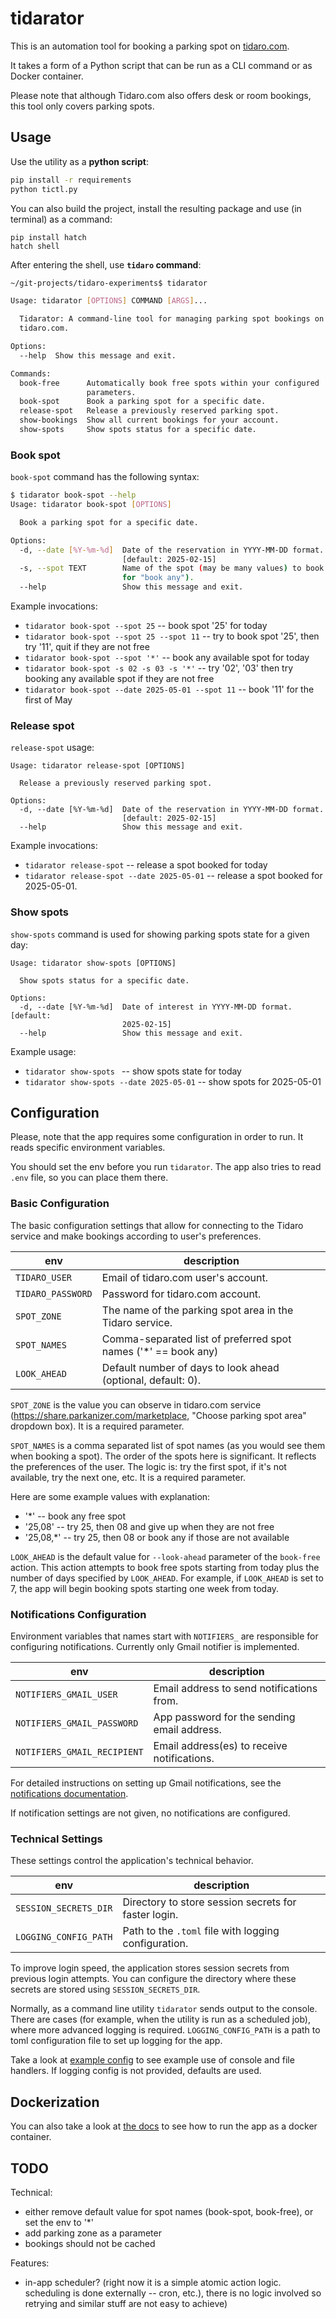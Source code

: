 # tidarator

This is an automation tool for booking a parking spot on [tidaro.com](https://www.tidaro.com).

It takes a form of a Python script that can be run as a CLI command or as Docker container.

Please note that although Tidaro.com also offers desk or room bookings, this tool only covers parking spots.

## Usage

Use the utility as a __python script__:

```bash
pip install -r requirements
python tictl.py 
```

You can also build the project, install the resulting package and use (in terminal) as a command:

```
pip install hatch
hatch shell
```

After entering the shell, use __`tidaro` command__:

```bash
~/git-projects/tidaro-experiments$ tidarator

Usage: tidarator [OPTIONS] COMMAND [ARGS]...

  Tidarator: A command-line tool for managing parking spot bookings on
  tidaro.com.

Options:
  --help  Show this message and exit.

Commands:
  book-free      Automatically book free spots within your configured
                 parameters.
  book-spot      Book a parking spot for a specific date.
  release-spot   Release a previously reserved parking spot.
  show-bookings  Show all current bookings for your account.
  show-spots     Show spots status for a specific date.
```

### Book spot

`book-spot` command has the following syntax:

```bash 
$ tidarator book-spot --help
Usage: tidarator book-spot [OPTIONS]

  Book a parking spot for a specific date.

Options:
  -d, --date [%Y-%m-%d]  Date of the reservation in YYYY-MM-DD format.
                         [default: 2025-02-15]
  -s, --spot TEXT        Name of the spot (may be many values) to book (or "*"
                         for "book any").
  --help                 Show this message and exit.
```

Example invocations:

- `tidarator book-spot --spot 25` -- book spot '25' for today
- `tidarator book-spot --spot 25 --spot 11` -- try to book spot '25', then try '11', quit if they are not free
- `tidarator book-spot --spot '*'` -- book any available spot for today
- `tidarator book-spot -s 02 -s 03 -s '*'` -- try '02', '03' then try booking any available spot if they are not free
- `tidarator book-spot --date 2025-05-01 --spot 11` -- book '11' for the first of May

### Release spot

`release-spot` usage:
```
Usage: tidarator release-spot [OPTIONS]

  Release a previously reserved parking spot.

Options:
  -d, --date [%Y-%m-%d]  Date of the reservation in YYYY-MM-DD format.
                         [default: 2025-02-15]
  --help                 Show this message and exit.
```

Example invocations:

- `tidarator release-spot` -- release a spot booked for today
- `tidarator release-spot --date 2025-05-01` -- release a spot booked for 2025-05-01.

### Show spots

`show-spots` command is used for showing parking spots state for a given day:

```
Usage: tidarator show-spots [OPTIONS]

  Show spots status for a specific date.

Options:
  -d, --date [%Y-%m-%d]  Date of interest in YYYY-MM-DD format.  [default:
                         2025-02-15]
  --help                 Show this message and exit.
```

Example usage:
- `tidarator show-spots ` -- show spots state for today
- `tidarator show-spots --date 2025-05-01` -- show spots for 2025-05-01

## Configuration

Please, note that the app requires some configuration in order to run.
It reads specific environment variables.

You should set the env before you run `tidarator`.
The app also tries to read `.env` file, so you can place them there.

### Basic Configuration

The basic configuration settings that allow
for connecting to the Tidaro service and make bookings according to user's preferences.

| env               | description                                                    |
| ----------------- | -------------------------------------------------------------- |
| `TIDARO_USER`     | Email of tidaro.com user's account.                            |
| `TIDARO_PASSWORD` | Password for tidaro.com account.                               |
| `SPOT_ZONE`       | The name of the parking spot area in the Tidaro service.       |
| `SPOT_NAMES`      | Comma-separated list of preferred spot names ('*' == book any) |
| `LOOK_AHEAD`      | Default number of days to look ahead (optional, default: 0).    |

`SPOT_ZONE` is the value you can observe in tidaro.com service (https://share.parkanizer.com/marketplace, "Choose
parking spot area" dropdown box). It is a required parameter.

`SPOT_NAMES` is a comma separated list of spot names (as you would see them when booking a spot).
The order of the spots here is significant. It reflects the preferences of the user. The logic is:
try the first spot, if it's not available, try the next one, etc.
It is a required parameter.

Here are some example values with explanation:

- '*' -- book any free spot
- '25,08' -- try 25, then 08 and give up when they are not free
- '25,08,*' -- try 25, then 08 or book any if those are not available

`LOOK_AHEAD` is the default value for `--look-ahead` parameter of the `book-free` action. 
This action attempts to book free spots starting from today plus the number of days specified by `LOOK_AHEAD`. 
For example, if `LOOK_AHEAD` is set to 7, the app will begin booking spots starting one week from today.

### Notifications Configuration

Environment variables that names start with `NOTIFIERS_` are responsible for
configuring notifications. Currently only Gmail notifier is implemented.

| env                         | description                                 |
| --------------------------- | ------------------------------------------- |
| `NOTIFIERS_GMAIL_USER`      | Email address to send notifications from.   |
| `NOTIFIERS_GMAIL_PASSWORD`  | App password for the sending email address. |
| `NOTIFIERS_GMAIL_RECIPIENT` | Email address(es) to receive notifications. |

For detailed instructions on setting up Gmail notifications, see
the [notifications documentation](docs/notifications.md).

If notification settings are not given, no notifications are configured.

### Technical Settings

These settings control the application's technical behavior.

| env                   | description                                          |
| --------------------- | ---------------------------------------------------- |
| `SESSION_SECRETS_DIR` | Directory to store session secrets for faster login. |
| `LOGGING_CONFIG_PATH` | Path to the `.toml` file with logging configuration. |

To improve login speed, the application stores session secrets from previous login attempts. You can configure the
directory where these secrets are stored using `SESSION_SECRETS_DIR`.

Normally, as a command line utility `tidarator` sends output to the console.
There are cases (for example, when the utility is run as a scheduled job), where
more advanced logging is required.
`LOGGING_CONFIG_PATH` is a path to toml configuration file to set up logging for the app.

Take a look at [example config](tidarator/logging.toml) to see example use of console and file handlers.
If logging config is not provided, defaults are used.

## Dockerization

You can also take a look at [the docs](docs/dockerization/build_and_run.md) to see how to run the app as a docker
container.

## TODO

Technical:

- either remove default value for spot names (book-spot, book-free), or set the env to '*'
- add parking zone as a parameter
- bookings should not be cached

Features:

- in-app scheduler? (right now it is a simple atomic action logic. scheduling is done externally -- cron, etc.),
  there is no logic involved so retrying and similar stuff are not easy to achieve)

